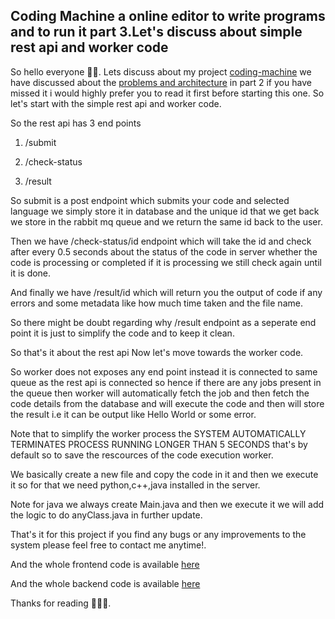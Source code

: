 ## Coding Machine a online editor to write programs and to run it part 3.Let's discuss about simple rest api and worker code

So hello everyone 👋👋. Lets discuss about my project [coding-machine](https://coding-machine.pages.dev/) we have discussed about the [problems and architecture](https://theuniquecoder.hashnode.dev/coding-machine-a-online-editor-to-write-programs-and-to-run-it-part-2lets-discuss-about-problems-and-architecture-of-the-app) in part 2 if you have missed it i would highly prefer you to read it first before starting this one. So let's start with the simple rest api and worker code.

So the rest api has 3 end points 

1. /submit

2. /check-status

3. /result 

So submit is a post endpoint which submits your code and selected language we simply store it in database and the unique id that we get back we store in the rabbit mq queue and we return the same id back to the user.

Then we have /check-status/id endpoint which will take the id and check after every 0.5 seconds about the status of the code in server whether the code is processing or completed if it is processing we still check again until it is done. 

And finally we have /result/id which will return you the output of code if any errors and some metadata like how much time taken and the file name. 

So there might be doubt regarding why /result endpoint as a seperate end point it is just to simplify the code and to keep it clean.
 
So that's it about the rest api Now let's move towards the worker code.

So worker does not exposes any end point instead it is connected to same queue as the rest api is connected so hence if there are any jobs present in the queue then worker will automatically fetch the job and then fetch the code details from the database and will execute the code and then will store the result i.e it can be output like Hello World or some error.

Note that to simplify the worker process the SYSTEM AUTOMATICALLY TERMINATES PROCESS RUNNING LONGER THAN 5 SECONDS that's by default so to save the rescources of the code execution worker.

We basically create a new file and copy the code in it and then we execute it so for that we need python,c++,java installed in the server. 

Note for java we always create Main.java and then we execute it we will add the logic to do anyClass.java in further update. 

That's it for this project if you find any bugs or any improvements to the system please feel free to contact me anytime!. 

And the whole frontend code is available [here](https://github.com/Siddharth9890/coding-machine-frontend)

And the whole backend code is available [here](https://github.com/Siddharth9890/coding-machine-api)


Thanks for reading 🙂😉😊.

